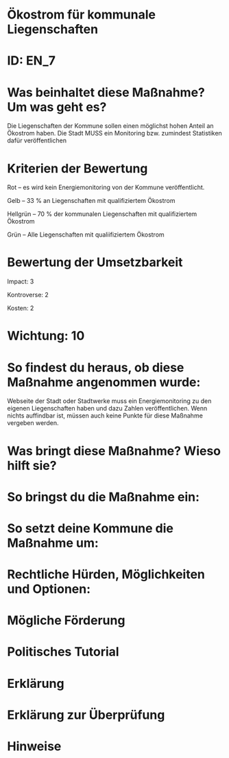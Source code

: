 # Ökostrom für kommunale Liegenschaften
# ID: EN_7
# Was beinhaltet diese Maßnahme? Um was geht es?

Die Liegenschaften der Kommune sollen einen möglichst hohen Anteil an Ökostrom haben. Die Stadt MUSS ein Monitoring bzw. zumindest Statistiken dafür veröffentlichen

# Kriterien der Bewertung

Rot – es wird kein Energiemonitoring von der Kommune veröffentlicht.    

Gelb – 33 % an Liegenschaften mit qualifiziertem Ökostrom    

Hellgrün – 70 % der kommunalen Liegenschaften mit qualifiziertem Ökostrom    

Grün – Alle Liegenschaften mit qualiifiziertem Ökostrom

# Bewertung der Umsetzbarkeit

Impact: 3

Kontroverse: 2

Kosten: 2
# Wichtung: 10
# So findest du heraus, ob diese Maßnahme angenommen wurde:
Webseite der Stadt oder Stadtwerke muss ein Energiemonitoring zu den eigenen Liegenschaften haben und dazu Zahlen veröffentlichen. Wenn nichts auffindbar ist, müssen auch keine Punkte für diese Maßnahme vergeben werden.
# Was bringt diese Maßnahme? Wieso hilft sie?

# So bringst du die Maßnahme ein:

# So setzt deine Kommune die Maßnahme um:

# Rechtliche Hürden, Möglichkeiten und Optionen:

# Mögliche Förderung

# Politisches Tutorial

# Erklärung

# Erklärung zur Überprüfung

# Hinweise
